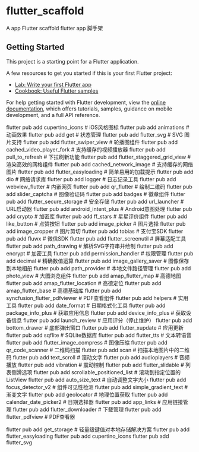 # flutter_scaffold

A app  Flutter scaffold
flutter app 脚手架

## Getting Started

This project is a starting point for a Flutter application.

A few resources to get you started if this is your first Flutter project:

- [Lab: Write your first Flutter app](https://docs.flutter.dev/get-started/codelab)
- [Cookbook: Useful Flutter samples](https://docs.flutter.dev/cookbook)

For help getting started with Flutter development, view the
[online documentation](https://docs.flutter.dev/), which offers tutorials,
samples, guidance on mobile development, and a full API reference.



flutter pub add cupertino_icons # iOS风格图标
flutter pub add animations # 动画效果
flutter pub add get # 状态管理
flutter pub add flutter_svg # SVG 图片支持
flutter pub add flutter_swiper_view # 轮播图组件
flutter pub add cached_video_player_fork # 支持缓存的视频播放器
flutter pub add pull_to_refresh # 下拉刷新功能
flutter pub add flutter_staggered_grid_view # 渲染高效的网格组件
flutter pub add cached_network_image # 支持缓存的网络图片
flutter pub add flutter_easyloading # 简单易用的加载提示
flutter pub add dio # 网络请求库
flutter pub add logger # 日志记录工具
flutter pub add webview_flutter # 内嵌网页
flutter pub add qr_flutter # 绘制二维码
flutter pub add slider_captcha # 图像验证码
flutter pub add badges # 徽章组件
flutter pub add flutter_secure_storage # 安全存储
flutter pub add url_launcher # URL启动器
flutter pub add android_intent_plus # Android意图处理
flutter pub add crypto # 加密库
flutter pub add ff_stars # 星星评价组件
flutter pub add like_button # 点赞按钮
flutter pub add image_picker # 图片选择
flutter pub add image_cropper # 图片剪切
flutter pub add tobias # 支付宝SDK
flutter pub add fluwx # 微信SDK
flutter pub add flutter_screenutil # 屏幕适配工具
flutter pub add path_drawing # 解析SVG字符串并绘制
flutter pub add encrypt # 加密工具
flutter pub add permission_handler # 权限管理
flutter pub add decimal # 精确数值运算
flutter pub add image_gallery_saver # 图像保存到本地相册
flutter pub add path_provider # 本地文件路径管理
flutter pub add photo_view # 大图浏览组件
flutter pub add amap_flutter_map # 高德地图
flutter pub add amap_flutter_location # 高德定位
flutter pub add amap_flutter_base # 高德基础库
flutter pub add syncfusion_flutter_pdfviewer # PDF查看组件
flutter pub add helpers # 实用工具
flutter pub add date_format # 日期格式化工具
flutter pub add package_info_plus # 获取应用信息
flutter pub add device_info_plus # 获取设备信息
flutter pub add launch_review # 应用评分（停止维护）
flutter pub add bottom_drawer # 底部弹出窗口
flutter pub add flutter_xupdate # 应用更新
flutter pub add sqflite # SQLite数据库
flutter pub add flutter_tts # 文本转语音
flutter pub add flutter_image_compress # 图像压缩
flutter pub add qr_code_scanner # 二维码扫描
flutter pub add scan # 扫描本地图片中的二维码
flutter pub add text_scroll # 滚动文字
flutter pub add audioplayers # 音频播放
flutter pub add vibration # 震动控制
flutter pub add flutter_slidable # 列表侧滑选项
flutter pub add scrollable_positioned_list # 滚动到指定位置的ListView
flutter pub add auto_size_text # 自动调整文字大小
flutter pub add focus_detector_v2 # 组件可见性检测
flutter pub add simple_gradient_text # 渐变文字
flutter pub add geolocator # 地理位置获取
flutter pub add calendar_date_picker2 # 日期选择器
flutter pub add app_links # 应用链接管理
flutter pub add flutter_downloader # 下载管理
flutter pub add flutter_pdfview # PDF查看器

flutter pub add get_storage #  轻量级键值对本地存储解决方案
flutter pub add flutter_easyloading
flutter pub add  cupertino_icons
flutter pub add  flutter_svg


